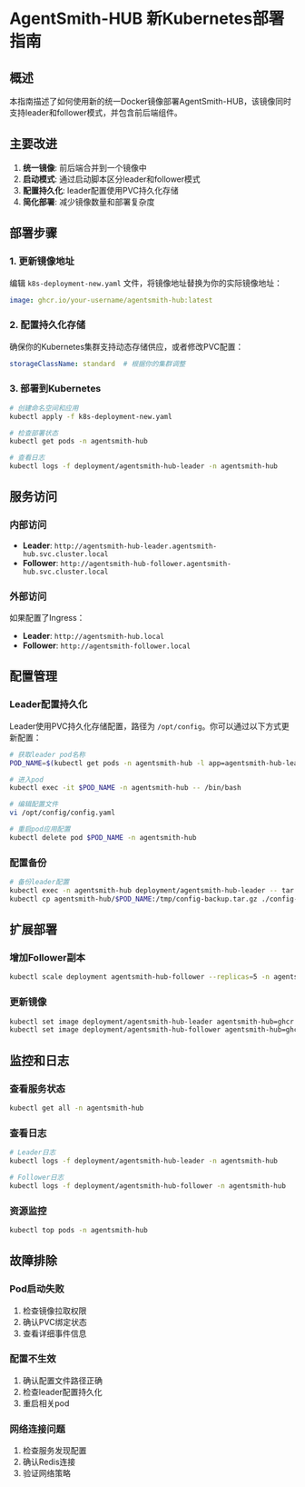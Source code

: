 # AgentSmith-HUB 新Kubernetes部署指南

## 概述

本指南描述了如何使用新的统一Docker镜像部署AgentSmith-HUB，该镜像同时支持leader和follower模式，并包含前后端组件。

## 主要改进

1. **统一镜像**: 前后端合并到一个镜像中
2. **启动模式**: 通过启动脚本区分leader和follower模式
3. **配置持久化**: leader配置使用PVC持久化存储
4. **简化部署**: 减少镜像数量和部署复杂度

## 部署步骤

### 1. 更新镜像地址

编辑 `k8s-deployment-new.yaml` 文件，将镜像地址替换为你的实际镜像地址：

```yaml
image: ghcr.io/your-username/agentsmith-hub:latest
```

### 2. 配置持久化存储

确保你的Kubernetes集群支持动态存储供应，或者修改PVC配置：

```yaml
storageClassName: standard  # 根据你的集群调整
```

### 3. 部署到Kubernetes

```bash
# 创建命名空间和应用
kubectl apply -f k8s-deployment-new.yaml

# 检查部署状态
kubectl get pods -n agentsmith-hub

# 查看日志
kubectl logs -f deployment/agentsmith-hub-leader -n agentsmith-hub
```

## 服务访问

### 内部访问
- **Leader**: `http://agentsmith-hub-leader.agentsmith-hub.svc.cluster.local`
- **Follower**: `http://agentsmith-hub-follower.agentsmith-hub.svc.cluster.local`

### 外部访问
如果配置了Ingress：
- **Leader**: `http://agentsmith-hub.local`
- **Follower**: `http://agentsmith-follower.local`

## 配置管理

### Leader配置持久化
Leader使用PVC持久化存储配置，路径为 `/opt/config`。你可以通过以下方式更新配置：

```bash
# 获取leader pod名称
POD_NAME=$(kubectl get pods -n agentsmith-hub -l app=agentsmith-hub-leader -o jsonpath='{.items[0].metadata.name}')

# 进入pod
kubectl exec -it $POD_NAME -n agentsmith-hub -- /bin/bash

# 编辑配置文件
vi /opt/config/config.yaml

# 重启pod应用配置
kubectl delete pod $POD_NAME -n agentsmith-hub
```

### 配置备份
```bash
# 备份leader配置
kubectl exec -n agentsmith-hub deployment/agentsmith-hub-leader -- tar -czf /tmp/config-backup.tar.gz /opt/config/
kubectl cp agentsmith-hub/$POD_NAME:/tmp/config-backup.tar.gz ./config-backup.tar.gz
```

## 扩展部署

### 增加Follower副本
```bash
kubectl scale deployment agentsmith-hub-follower --replicas=5 -n agentsmith-hub
```

### 更新镜像
```bash
kubectl set image deployment/agentsmith-hub-leader agentsmith-hub=ghcr.io/your-username/agentsmith-hub:v1.2.3 -n agentsmith-hub
kubectl set image deployment/agentsmith-hub-follower agentsmith-hub=ghcr.io/your-username/agentsmith-hub:v1.2.3 -n agentsmith-hub
```

## 监控和日志

### 查看服务状态
```bash
kubectl get all -n agentsmith-hub
```

### 查看日志
```bash
# Leader日志
kubectl logs -f deployment/agentsmith-hub-leader -n agentsmith-hub

# Follower日志
kubectl logs -f deployment/agentsmith-hub-follower -n agentsmith-hub
```

### 资源监控
```bash
kubectl top pods -n agentsmith-hub
```

## 故障排除

### Pod启动失败
1. 检查镜像拉取权限
2. 确认PVC绑定状态
3. 查看详细事件信息

### 配置不生效
1. 确认配置文件路径正确
2. 检查leader配置持久化
3. 重启相关pod

### 网络连接问题
1. 检查服务发现配置
2. 确认Redis连接
3. 验证网络策略